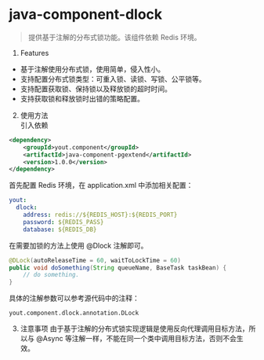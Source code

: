 # java-component-dlock
> 提供基于注解的分布式锁功能。该组件依赖 Redis 环境。

1. Features

- 基于注解使用分布式锁，使用简单，侵入性小。
- 支持配置分布式锁类型：可重入锁、读锁、写锁、公平锁等。
- 支持配置获取锁、保持锁以及释放锁的超时时间。
- 支持获取锁和释放锁时出错的策略配置。

2. 使用方法<br/>
引入依赖
```xml
<dependency>
    <groupId>yout.component</groupId>
    <artifactId>java-component-pgextend</artifactId>
    <version>1.0.0</version>
</dependency>
```
首先配置 Redis 环境，在 application.xml 中添加相关配置：
```yaml
yout:
  dlock:
    address: redis://${REDIS_HOST}:${REDIS_PORT}
    password: ${REDIS_PASS}
    database: ${REDIS_DB}
```
在需要加锁的方法上使用 @Dlock 注解即可。
```java
@DLock(autoReleaseTime = 60, waitToLockTime = 60)
public void doSomething(String queueName, BaseTask taskBean) {
    // do something.
}
```
具体的注解参数可以参考源代码中的注释：
```text
yout.component.dlock.annotation.DLock
```
3. 注意事项
由于基于注解的分布式锁实现逻辑是使用反向代理调用目标方法，所以与 @Async 等注解一样，不能在同一个类中调用目标方法，否则不会生效。

